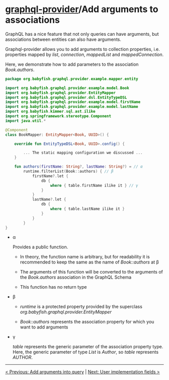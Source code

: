 # [graphql-provider](https://github.com/babyfish-ct/graphql-provider)/Add arguments to associations

GraphQL has a nice feature that not only queries can have arguments, but associations between entities can also have arguments.

Graphql-provider allows you to add arguments to collection properties, i.e. properties mapped by *list*, *connection*, *mappedList* and *mappedConnection*.

Here, we demonstrate how to add parameters to the association *Book.authors*.

```kt
package org.babyfish.graphql.provider.example.mapper.entity

import org.babyfish.graphql.provider.example.model.Book
import org.babyfish.graphql.provider.EntityMapper
import org.babyfish.graphql.provider.dsl.EntityTypeDSL
import org.babyfish.graphql.provider.example.model.firstName
import org.babyfish.graphql.provider.example.model.lastName
import org.babyfish.kimmer.sql.ast.ilike
import org.springframework.stereotype.Component
import java.util.*

@Component
class BookMapper: EntityMapper<Book, UUID>() {

    override fun EntityTypeDSL<Book, UUID>.config() {

        ... The static mapping configuration we discussed ...
    }

    fun authors(firstName: String?, lastName: String?) = // α
        runtime.filterList(Book::authors) { // β
            firstName?.let {
                db {
                    where { table.firstName ilike it } // γ
                }
            }
            lastName?.let {
                db {
                    where { table.lastName ilike it }
                }
            }
        }
}
```

- α

    Provides a public function. 
    
    - In theory, the function name is arbitrary, but for readability it is recommended to keep the same as the name of *Book::authors* at β
    
    - The arguments of this function will be converted to the arguments of the *Book.authors* association in the GraphQL Schema
    
    - This function has no return type
    
- β

    - *runtime* is a protected property provided by the superclass *org.babyfish.graphql.provider.EntityMapper*
    
    - *Book::authors* represents the association property for which you want to add arguments

- γ

    *table* represents the generic parameter of the association property type. Here, the generic parameter of type *List<Author>* is *Author*, so *table* represents *AUTHOR*.
    
------------
    
[< Previous: Add arguments into query](./query-associations.md) | [Next: User implementation fields >](./user-implementation.md)
